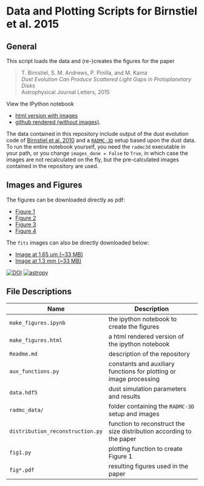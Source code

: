 # Data and Plotting Scripts for Birnstiel et al. 2015

## General

This script loads the data and (re-)creates the figures for the paper

> T\. Birnstiel, S. M. Andrews, P. Pinilla, and M. Kama  
> *Dust Evolution Can Produce Scattered Light Gaps in Protoplanetary Disks*  
> Astrophysical Journal Letters, 2015

View the IPython notebook

- [html version with images](https://htmlpreview.github.io/?https://github.com/birnstiel/Birnstiel2015_scripts/blob/master/make_figures.html)
- [github rendered (without images)](https://github.com/birnstiel/Birnstiel2015_scripts/blob/master/make_figures.ipynb).

The data contained in this repository include output of the dust evolution code of [Birnstiel et al. 2010](http://adsabs.harvard.edu/abs/2010A%26A...513A..79B) and a [`RADMC-3D`](http://www.ita.uni-heidelberg.de/~dullemond/software/radmc-3d/) setup based upon the dust data. To run the entire notebook yourself, you need the `radmc3d` executable in your path, or you change `images_done = False` to `True`, in which case the images are not recalculated on the fly, but the pre-calculated images contained in the repository are used.

## Images and Figures

The figures can be downloaded directly as pdf:

- [Figure 1](https://raw.githubusercontent.com/birnstiel/Birnstiel2015_scripts/master/fig1.pdf)
- [Figure 2](https://raw.githubusercontent.com/birnstiel/Birnstiel2015_scripts/master/fig2.pdf)
- [Figure 3](https://raw.githubusercontent.com/birnstiel/Birnstiel2015_scripts/master/fig3.pdf)
- [Figure 4](https://raw.githubusercontent.com/birnstiel/Birnstiel2015_scripts/master/fig4.pdf)

The `fits` images can also be directly downloaded below:

- [Image at 1.65 µm (~33 MB)](https://raw.githubusercontent.com/birnstiel/Birnstiel2015_scripts/master/radmc_data/data_disklifetime_mstar07_mratio1_rc200_vf10_alpha3_static_243_1e%2B06/paperimage_1.65micron.fits)
- [Image at 1.3 mm (~33 MB)](https://raw.githubusercontent.com/birnstiel/Birnstiel2015_scripts/master/radmc_data/data_disklifetime_mstar07_mratio1_rc200_vf10_alpha3_static_243_1e%2B06/paperimage_1300micron.fits)

[![DOI](https://zenodo.org/badge/1015/birnstiel/Birnstiel2015_scripts.svg)](https://zenodo.org/badge/latestdoi/1015/birnstiel/Birnstiel2015_scripts) [![astropy](http://img.shields.io/badge/powered%20by-AstroPy-orange.svg?style=flat)](http://www.astropy.org/) 

## File Descriptions

| Name | Description |
| -----|-----|
| `make_figures.ipynb`              | the ipython notebook to create the figures |
| `make_figures.html`               | a html rendered version of the ipython notebook | 
| `Readme.md`                       | description of the repository
| `aux_functions.py`                | constants and auxiliary functions for plotting or image processing |
| `data.hdf5`                       | dust simulation parameters and results |
| `radmc_data/`                     | folder containing the `RADMC-3D` setup and images |
| `distribution_reconstruction.py`  | function to reconstruct the size distribution according to the paper |
| `fig1.py`                         | plotting function to create Figure 1
| `fig*.pdf`                        | resulting figures used in the paper |

